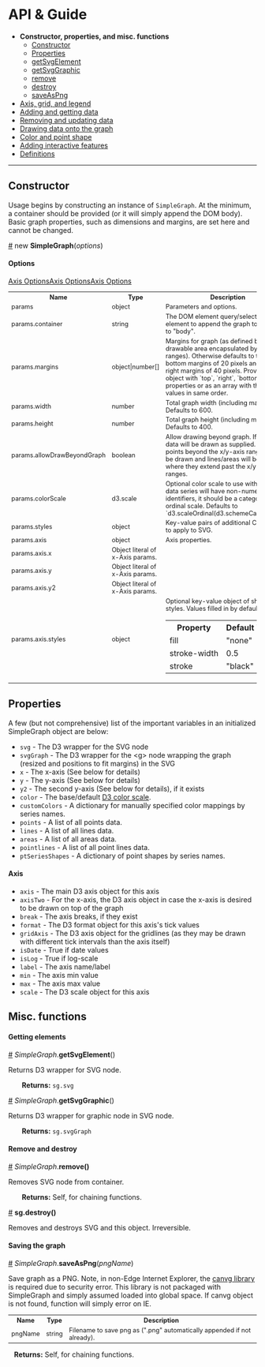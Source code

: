 # API & Guide #

* **Constructor, properties, and misc. functions**
  * [Constructor](#constructor)
  * [Properties](#properties)
  * [getSvgElement](#a-getsvgelement)
  * [getSvgGraphic](#a-getsvggraphic)
  * [remove](#a-remove)
  * [destroy](#a-destroy)
  * [saveAsPng](#a-savegraphaspng)
* [Axis, grid, and legend](./axis-grid-legend.md)
* [Adding and getting data](./add-data.md)
* [Removing and updating data](./mod-data.md)
* [Drawing data onto the graph](./draw.md)
* [Color and point shape](./color.md)
* [Adding interactive features](./interactivity.md)
* [Definitions](./defs.md)

----------


## Constructor ##

Usage begins by constructing an instance of `SimpleGraph`. At the minimum, a container should be provided (or it will simply append the DOM body). Basic graph properties, such as dimensions and margins, are set here and cannot be changed.

<a name="a-simplegraph" href="#a-simplegraph">#</a>
new **SimpleGraph**(*options*)

#### Options ####

<table style="font-size:0.9em;">
  <tbody>
    <tr>
      <th>Name</th><th>Type</th><th>Description</th>
    </tr>
    <tr>
      <td>params</td><td>object</td><td>Parameters and options.</td>
    </tr>
    <tr>
      <td>params.container</td><td>string</td><td>The DOM element query/selector to the element to append the graph to. Defaults to "body".</td>
    </tr>
    <tr>
      <td>params.margins</td><td>object|number[]</td><td>Margins for graph (as defined by drawable area encapsulated by axes ranges). Otherwise defaults to top and bottom margins of 20 pixels and left and right margins of 40 pixels. Provide as object with `top`, `right`, `bottom`, `left` properties or as an array with those values in same order.</td>
    </tr>
    <tr>
      <td>params.width</td><td>number</td><td>Total graph width (including margins). Defaults to 600.</td>
    </tr>
    <tr>
      <td>params.height</td><td>number</td><td>Total graph height (including margins). Defaults to 400.</td>
    </tr>
    <tr>
      <td>params.allowDrawBeyondGraph</td><td>boolean</td><td>Allow drawing beyond graph. If true, all data will be drawn as supplied. If false, points beyond the x/y-axis range will not be drawn and lines/areas will be cut off where they extend past the x/y-axis ranges.</td>
    </tr>
    <tr>
      <td>params.colorScale</td><td>d3.scale</td><td> Optional color scale to use with data. If data series will have non-numeric identifiers, it should be a categorical or ordinal scale. Defaults to `d3.scaleOrdinal(d3.schemeCategory10)`.</td>
    </tr>
    <tr>
      <td>params.styles</td><td>object</td><td>Key-value pairs of additional CSS styles to apply to SVG.</td>
    </tr>
    <tr>
      <td>params.axis</td><td>object</td><td>Axis properties.</td>
    </tr>
    <tr>
      <td>params.axis.x</td><a href="./defs.md#axis-params">Axis Options</a></td><td>Object literal of x-Axis params.</td>
    </tr>
    <tr>
      <td>params.axis.y</td><a href="./defs.md#axis-params">Axis Options</a></td><td>Object literal of x-Axis params.</td>
    </tr>
    <tr>
      <td>params.axis.y2</td><a href="./defs.md#axis-params">Axis Options</a></td><td>Object literal of x-Axis params.</td>
    </tr>
    <tr>
      <td>params.axis.styles</td>
      <td>object</td>
      <td>
        Optional key-value object of shared axis styles. Values filled in by default below:
        <table>
          <tr><th>Property</th><th>Default Value</th></tr>
          <tr><td>fill</td><td>"none"</td></tr>
          <tr><td>stroke-width</td><td>0.5</td></tr>
          <tr><td>stroke</td><td>"black"</td></tr>
        </table>
      </td>
    </tr>
  </tbody>
</table>


## Properties ##

A few (but not comprehensive) list of the important variables in an initialized SimpleGraph object are below:

* `svg` - The D3 wrapper for the SVG node
* `svgGraph` - The D3 wrapper for the \<g\> node wrapping the graph (resized and positions to fit margins) in the SVG
* `x` - The x-axis (See below for details)
* `y` - The y-axis (See below for details)
* `y2` - The second y-axis (See below for details), if it exists
* `color` - The base/default [D3 color scale](https://github.com/d3/d3-scale-chromatic).
* `customColors` - A dictionary for manually specified color mappings by series names.
* `points` - A list of all points data.
* `lines` - A list of all lines data.
* `areas` - A list of all areas data.
* `pointlines` - A list of all point lines data.
* `ptSeriesShapes` - A dictionary of point shapes by series names.

#### Axis ####

* `axis` - The main D3 axis object for this axis
* `axisTwo` - For the x-axis, the D3 axis object in case the x-axis is desired to be drawn on top of the graph
* `break` - The axis breaks, if they exist
* `format` - The D3 format object for this axis's tick values
* `gridAxis` - The D3 axis object for the gridlines (as they may be drawn with different tick intervals than the axis itself)
* `isDate` - True if date values
* `isLog` - True if log-scale 
* `label` - The axis name/label
* `min` - The axis min value
* `max` - The axis max value
* `scale` - The D3 scale object for this axis

## Misc. functions ##

#### Getting elements ####

<a name="a-getsvgelement" href="#a-getsvgelement">#</a> *SimpleGraph*.**getSvgElement**()

Returns D3 wrapper for SVG node.

&nbsp; &nbsp; &nbsp; &nbsp;**Returns:** `sg.svg`

<a name="a-getsvggraphic" href="#a-getsvggraphic">#</a> *SimpleGraph*.**getSvgGraphic**()

Returns D3 wrapper for graphic node in SVG node.

&nbsp; &nbsp; &nbsp; &nbsp;**Returns:** `sg.svgGraph`

#### Remove and destroy ####

<a name="a-remove" href="#a-remove">#</a> *SimpleGraph*.**remove()**

Removes SVG node from container.

&nbsp; &nbsp; &nbsp; &nbsp;**Returns:** Self, for chaining functions.

<a name="a-destory" href="#a-destory">#</a> **sg.destroy()**

Removes and destroys SVG and this object. Irreversible.

#### Saving the graph ####

<a name="a-saveaspng" href="#a-saveaspng">#</a> *SimpleGraph*.**saveAsPng**(*pngName*)

Save graph as a PNG. Note, in non-Edge Internet Explorer, the [canvg library](https://github.com/canvg/canvg) is required due to security error. This library is not  packaged with SimpleGraph and simply assumed loaded into global space. If canvg object is not found, function will simply error on IE.

<table style="font-size:0.9em;">
  <tbody>
    <tr>
      <th>Name</th><th>Type</th><th>Description</th>
    </tr>
    <tr>
      <td>pngName</td><td>string</td><td>Filename to save png as (".png" automatically appended if not already).</td>
    </tr>
  </tbody>
</table>

&nbsp; &nbsp;**Returns:** Self, for chaining functions.

